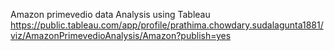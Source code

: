 Amazon primevedio data Analysis using Tableau
https://public.tableau.com/app/profile/prathima.chowdary.sudalagunta1881/viz/AmazonPrimevedioAnalysis/Amazon?publish=yes
